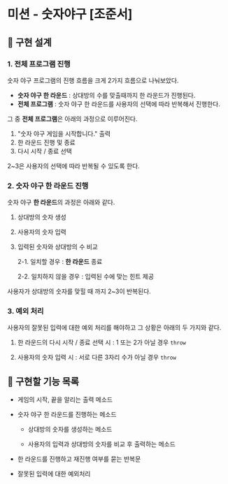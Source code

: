 # 미션 - 숫자야구 [조준서]

## 📍 구현 설계

### 1. 전체 프로그램 진행

숫자 야구 프로그램의 진행 흐름을 크게 2가지 흐름으로 나눠보았다.

- **숫자 야구 한 라운드** : 상대방의 수를 맞출때까지 한 라운드가 진행된다.
- **전체 프로그램** : 숫자 야구 한 라운드를 사용자의 선택에 따라 반복해서 진행한다.

그 중 **전체 프로그램**은 아래의 과정으로 이루어진다.

1. "숫자 야구 게임을 시작합니다." 출력
2. 한 라운드 진행 및 종료
3. 다시 시작 / 종료 선택

2~3은 사용자의 선택에 따라 반복될 수 있도록 한다.

### 2. 숫자 야구 한 라운드 진행

숫자 야구 **한 라운드**의 과정은 아래와 같다.

1. 상대방의 숫자 생성

2. 사용자의 숫자 입력

3. 입력된 숫자와 상대방의 수 비교
   
   2-1. 일치할 경우 : **한 라운드** 종료
   
   2-2. 일치하지 않을 경우 : 입력된 수에 맞는 힌트 제공

사용자가 상대방의 숫자를 맞힐 때 까지 2~3이 반복된다.

### 3. 예외 처리

사용자의 잘못된 입력에 대한 예외 처리를 해야하고 그 상황은 아래의 두 가지와 같다.

1. 한 라운드의 다시 시작 / 종료 선택 시 : 1 또는 2가 아닐 경우 `throw`

2. 사용자의 숫자 입력 시 : 서로 다른 3자리 수가 아닐 경우 `throw`

## 🚀 구현할 기능 목록

- 게임의 시작, 끝을 알리는 출력 메소드

- 숫자 야구 한 라운드를 진행하는 메소드
  
  - 상대방의 숫자를 생성하는 메소드
  
  - 사용자의 입력과 상대방의 숫자를 비교 후 출력하는 메소드

- 한 라운드를 진행하고 재진행 여부를 묻는 반복문

- 잘못된 입력에 대한 예외처리
